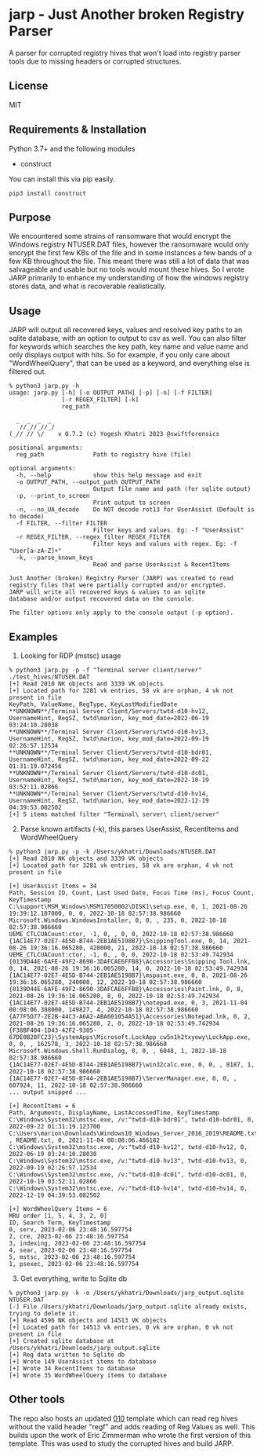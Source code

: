 # jarp - Just Another broken Registry Parser

A parser for corrupted registry hives that won't load into registry parser tools due to missing headers or corrupted structures.

## License
MIT

## Requirements & Installation
Python 3.7+ and the following modules
- construct

You can install this via pip easily.
```
pip3 install construct
```

## Purpose
We encountered some strains of ransomware that would encrypt the Windows 
registry NTUSER.DAT files, however the ransomware would only encrypt the 
first few KBs of the file and in some instances a few bands of a few KB 
throughout the file. This meant there was still a lot of data that was
salvageable and usable but no tools would mount these hives. So I wrote
JARP primarily to enhance my understanding of how the windows registry
stores data, and what is recoverable realistically.

## Usage
JARP will output all recovered keys, values and resolved key paths to an
sqlite database, with an option to output to csv as well. You can also 
filter for keywords which searches the key path, key name and value name
and only displays output with hits. So for example, if you only care about 
"WordWheelQuery", that can be used as a keyword, and everything else is 
filtered out.

```
% python3 jarp.py -h
usage: jarp.py [-h] [-o OUTPUT_PATH] [-p] [-n] [-f FILTER]
               [-r REGEX_FILTER] [-k]
               reg_path

  _  _  _  _ 
   //_//_//_/
(_// // \/    v 0.7.2 (c) Yogesh Khatri 2023 @swiftforensics

positional arguments:
  reg_path              Path to registry hive (file)

optional arguments:
  -h, --help            show this help message and exit
  -o OUTPUT_PATH, --output_path OUTPUT_PATH
                        Output file name and path (for sqlite output)
  -p, --print_to_screen
                        Print output to screen
  -n, --no_UA_decode    Do NOT decode rot13 for UserAssist (Default is to decode)
  -f FILTER, --filter FILTER
                        Filter keys and values. Eg: -f "UserAssist"
  -r REGEX_FILTER, --regex_filter REGEX_FILTER
                        Filter keys and values with regex. Eg: -f "User[a-zA-Z]+"
  -k, --parse_known_keys
                        Read and parse UserAssist & RecentItems

Just Another (broken) Registry Parser (JARP) was created to read 
registry files that were partially corrupted and/or encrypted. 
JARP will write all recovered keys & values to an sqlite
database and/or output recovered data on the console.

The filter options only apply to the console output (-p option).
```

## Examples
1. Looking for RDP (mstsc) usage
```
% python3 jarp.py -p -f "Terminal server client/server" ./test_hives/NTUSER.DAT
[+] Read 2010 NK objects and 3339 VK objects
[+] Located path for 3281 vk entries, 58 vk are orphan, 4 vk not present in file
KeyPath, ValueName, RegType, KeyLastModifiedDate
**UNKNOWN**/Terminal Server Client/Servers/twtd-d10-hv12, UsernameHint, RegSZ, twtd\marion, key_mod_date=2022-06-19 03:24:10.28038
**UNKNOWN**/Terminal Server Client/Servers/twtd-d10-hv13, UsernameHint, RegSZ, twtd\marion, key_mod_date=2022-09-19 02:26:57.12534
**UNKNOWN**/Terminal Server Client/Servers/twtd-d10-bdr01, UsernameHint, RegSZ, twtd\marion, key_mod_date=2022-09-22 01:31:19.072456
**UNKNOWN**/Terminal Server Client/Servers/twtd-d10-dc01, UsernameHint, RegSZ, twtd\marion, key_mod_date=2022-10-19 03:52:11.02866
**UNKNOWN**/Terminal Server Client/Servers/twtd-d10-hv14, UsernameHint, RegSZ, twtd\marion, key_mod_date=2022-12-19 04:39:53.082502
[+] 5 items matched filter "Terminal\ server\ client/server" 
```
2. Parse known artifacts (-k), this parses UserAssist, RecentItems and WordWheelQuery
```
% python3 jarp.py -p -k /Users/ykhatri/Downloads/NTUSER.DAT
[+] Read 2010 NK objects and 3339 VK objects
[+] Located path for 3281 vk entries, 58 vk are orphan, 4 vk not present in file

[+] UserAssist Items = 34
Path, Session ID, Count, Last Used Date, Focus Time (ms), Focus Count, KeyTimestamp
C:\support\MSM_Windows\MSM17050002\DISK1\setup.exe, 0, 1, 2021-08-26 19:39:12.107000, 0, 0, 2022-10-18 02:57:38.986660
Microsoft.Windows.WindowsInstaller, 0, 0, , 235, 0, 2022-10-18 02:57:38.986660
UEME_CTLCUACount:ctor, -1, 0, , 0, 0, 2022-10-18 02:57:38.986660
{1AC14E77-02E7-4E5D-B744-2EB1AE5198B7}\SnippingTool.exe, 0, 14, 2021-08-26 19:36:16.065280, 420000, 21, 2022-10-18 02:57:38.986660
UEME_CTLCUACount:ctor, -1, 0, , 0, 0, 2022-10-18 02:53:49.742934
{0139D44E-6AFE-49F2-8690-3DAFCAE6FFB8}\Accessories\Snipping Tool.lnk, 0, 14, 2021-08-26 19:36:16.065280, 14, 0, 2022-10-18 02:53:49.742934
{1AC14E77-02E7-4E5D-B744-2EB1AE5198B7}\mspaint.exe, 0, 8, 2021-08-26 19:36:16.065280, 240000, 12, 2022-10-18 02:57:38.986660
{0139D44E-6AFE-49F2-8690-3DAFCAE6FFB8}\Accessories\Paint.lnk, 0, 8, 2021-08-26 19:36:16.065280, 8, 0, 2022-10-18 02:53:49.742934
{1AC14E77-02E7-4E5D-B744-2EB1AE5198B7}\notepad.exe, 0, 3, 2021-11-04 00:08:06.388000, 149827, 4, 2022-10-18 02:57:38.986660
{A77F5D77-2E2B-44C3-A6A2-ABA601054A51}\Accessories\Notepad.lnk, 0, 2, 2021-08-26 19:36:16.065280, 2, 0, 2022-10-18 02:53:49.742934
{F38BF404-1D43-42F2-9305-67DE0B28FC23}\SystemApps\Microsoft.LockApp_cw5n1h2txyewy\LockApp.exe, 0, 0, , 162578, 3, 2022-10-18 02:57:38.986660
Microsoft.Windows.Shell.RunDialog, 0, 0, , 6048, 1, 2022-10-18 02:57:38.986660
{1AC14E77-02E7-4E5D-B744-2EB1AE5198B7}\win32calc.exe, 0, 0, , 8187, 1, 2022-10-18 02:57:38.986660
{1AC14E77-02E7-4E5D-B744-2EB1AE5198B7}\ServerManager.exe, 0, 0, , 607924, 11, 2022-10-18 02:57:38.986660
... output snipped ...

[+] RecentItems = 6
Path, Arguments, DisplayName, LastAccessedTime, KeyTimestamp
C:\Windows\System32\mstsc.exe, /v:"twtd-d10-bdr01", twtd-d10-bdr01, 0, 2022-09-22 01:31:19.123700
C:\Users\marion\Downloads\Windows10_Windows_Server_2016_2019\README.txt, , README.txt, 0, 2021-11-04 00:08:06.466182
C:\Windows\System32\mstsc.exe, /v:"twtd-d10-hv12", twtd-d10-hv12, 0, 2022-06-19 03:24:10.28038
C:\Windows\System32\mstsc.exe, /v:"twtd-d10-hv13", twtd-d10-hv13, 0, 2022-09-19 02:26:57.12534
C:\Windows\System32\mstsc.exe, /v:"twtd-d10-dc01", twtd-d10-dc01, 0, 2022-10-19 03:52:11.02866
C:\Windows\System32\mstsc.exe, /v:"twtd-d10-hv14", twtd-d10-hv14, 0, 2022-12-19 04:39:53.082502

[+] WordWheelQuery Items = 6
MRU order [1, 5, 4, 3, 2, 0]
ID, Search Term, KeyTimestamp
0, serv, 2023-02-06 23:48:16.597754
2, cre, 2023-02-06 23:48:16.597754
3, indexing, 2023-02-06 23:48:16.597754
4, sear, 2023-02-06 23:48:16.597754
5, mstsc, 2023-02-06 23:48:16.597754
1, psexec, 2023-02-06 23:48:16.597754
```
3. Get everything, write to Sqlite db
```
% python3 jarp.py -k -o /Users/ykhatri/Downloads/jarp_output.sqlite NTUSER.DAT
[-] File /Users/ykhatri/Downloads/jarp_output.sqlite already exists, trying to delete it.
[+] Read 4596 NK objects and 14513 VK objects
[+] Located path for 14513 vk entries, 0 vk are orphan, 0 vk not present in file
[+] Created sqlite database at /Users/ykhatri/Downloads/jarp_output.sqlite
[+] Reg data written to Sqlite db
[+] Wrote 149 UserAssist items to database
[+] Wrote 34 RecentItems to database
[+] Wrote 35 WordWheelQuery items to database
```

## Other tools
The repo also hosts an updated [010](https://www.sweetscape.com/010editor/) 
template which can read reg hives without the valid header "regf" and adds 
reading of Reg Values as well. This builds upon the work of Eric Zimmerman who wrote the 
first version of this template. This was used to study the corrupted hives and 
build JARP.
